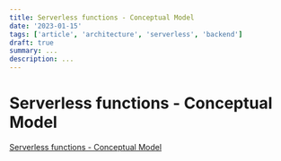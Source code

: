 ```yaml
---
title: Serverless functions - Conceptual Model
date: '2023-01-15'
tags: ['article', 'architecture', 'serverless', 'backend']
draft: true
summary: ...
description: ...
---
```


# Serverless functions - Conceptual Model

[Serverless functions - Conceptual Model](https://vercel.com/docs/serverless-functions/conceptual-model)